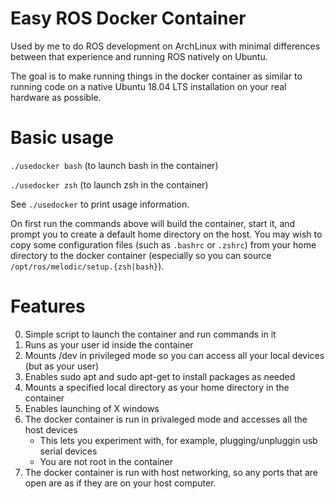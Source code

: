 # Easy ROS Docker Container
Used by me to do ROS development on ArchLinux with minimal differences between
that experience and running ROS natively on Ubuntu. 

The goal is to make running things in the docker container as similar to running code
on a native Ubuntu 18.04 LTS installation on your real hardware as possible.

# Basic usage
`./usedocker bash` (to launch bash in the container)

`./usedocker zsh` (to launch zsh in the container)

See `./usedocker` to print usage information.

On first run the commands above will build the container, start it, and prompt you to create a default
home directory on the host. You may wish to copy some configuration files (such as `.bashrc` or `.zshrc`) from your home directory
to the docker container (especially so you can source `/opt/ros/melodic/setup.{zsh|bash}`).



# Features
0. Simple script to launch the container and run commands in it
1. Runs as your user id inside the container
2. Mounts /dev in privileged mode so you can access all your local devices (but as your user)
3. Enables sudo apt and sudo apt-get to install packages as needed
4. Mounts a specified local directory as your home directory in the container
5. Enables launching of X windows
6. The docker container is run in privaleged mode and accesses all the host devices
   - This lets you experiment with, for example, plugging/unpluggin usb serial devices
   - You are not root in the container
7. The docker container is run with host networking, so any ports that are open are as if
    they are on your host computer.

